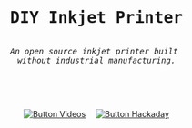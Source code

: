 
<br>


<div align = center>

<pre>

<h1>DIY Inkjet Printer</h1>
<i>An open source inkjet printer built</i> 
<i>without industrial manufacturing.</i>

</pre>

<br>
<br>

[![Button Videos]][Videos]   
[![Button Hackaday]][Hackaday]

<br>
<br>

</div>







<br>

<!----------------------------------------------------------------------------->

[Videos]: Documentation/Video.md


[Hackaday]: https://hackaday.io/project/167446-diy-inkjet-printer


<!---------------------------------[ Buttons ]--------------------------------->

[Button Hackaday]: https://img.shields.io/badge/Hackaday-1A1A1A?style=for-the-badge&logoColor=white&logo=Hackaday
[Button Videos]: https://img.shields.io/badge/Videos-DA1F26?style=for-the-badge&logoColor=white&logo=YouTube
